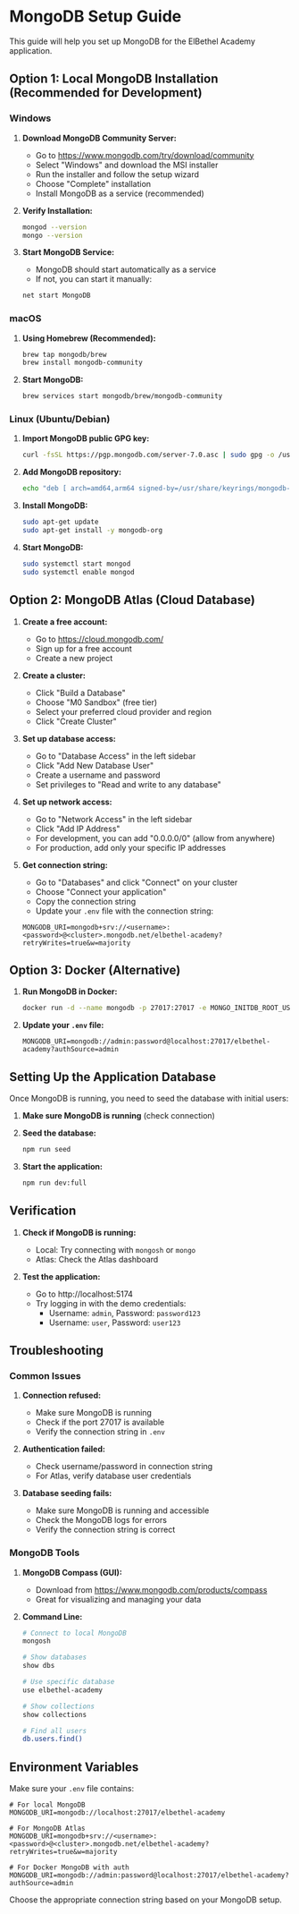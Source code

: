 # MongoDB Setup Guide

This guide will help you set up MongoDB for the ElBethel Academy application.

## Option 1: Local MongoDB Installation (Recommended for Development)

### Windows

1. **Download MongoDB Community Server:**

   - Go to https://www.mongodb.com/try/download/community
   - Select "Windows" and download the MSI installer
   - Run the installer and follow the setup wizard
   - Choose "Complete" installation
   - Install MongoDB as a service (recommended)

2. **Verify Installation:**

   ```bash
   mongod --version
   mongo --version
   ```

3. **Start MongoDB Service:**
   - MongoDB should start automatically as a service
   - If not, you can start it manually:
   ```bash
   net start MongoDB
   ```

### macOS

1. **Using Homebrew (Recommended):**

   ```bash
   brew tap mongodb/brew
   brew install mongodb-community
   ```

2. **Start MongoDB:**
   ```bash
   brew services start mongodb/brew/mongodb-community
   ```

### Linux (Ubuntu/Debian)

1. **Import MongoDB public GPG key:**

   ```bash
   curl -fsSL https://pgp.mongodb.com/server-7.0.asc | sudo gpg -o /usr/share/keyrings/mongodb-server-7.0.gpg --dearmor
   ```

2. **Add MongoDB repository:**

   ```bash
   echo "deb [ arch=amd64,arm64 signed-by=/usr/share/keyrings/mongodb-server-7.0.gpg ] https://repo.mongodb.org/apt/ubuntu jammy/mongodb-org/7.0 multiverse" | sudo tee /etc/apt/sources.list.d/mongodb-org-7.0.list
   ```

3. **Install MongoDB:**

   ```bash
   sudo apt-get update
   sudo apt-get install -y mongodb-org
   ```

4. **Start MongoDB:**
   ```bash
   sudo systemctl start mongod
   sudo systemctl enable mongod
   ```

## Option 2: MongoDB Atlas (Cloud Database)

1. **Create a free account:**

   - Go to https://cloud.mongodb.com/
   - Sign up for a free account
   - Create a new project

2. **Create a cluster:**

   - Click "Build a Database"
   - Choose "M0 Sandbox" (free tier)
   - Select your preferred cloud provider and region
   - Click "Create Cluster"

3. **Set up database access:**

   - Go to "Database Access" in the left sidebar
   - Click "Add New Database User"
   - Create a username and password
   - Set privileges to "Read and write to any database"

4. **Set up network access:**

   - Go to "Network Access" in the left sidebar
   - Click "Add IP Address"
   - For development, you can add "0.0.0.0/0" (allow from anywhere)
   - For production, add only your specific IP addresses

5. **Get connection string:**
   - Go to "Databases" and click "Connect" on your cluster
   - Choose "Connect your application"
   - Copy the connection string
   - Update your `.env` file with the connection string:
   ```
   MONGODB_URI=mongodb+srv://<username>:<password>@<cluster>.mongodb.net/elbethel-academy?retryWrites=true&w=majority
   ```

## Option 3: Docker (Alternative)

1. **Run MongoDB in Docker:**

   ```bash
   docker run -d --name mongodb -p 27017:27017 -e MONGO_INITDB_ROOT_USERNAME=admin -e MONGO_INITDB_ROOT_PASSWORD=password mongo:latest
   ```

2. **Update your `.env` file:**
   ```
   MONGODB_URI=mongodb://admin:password@localhost:27017/elbethel-academy?authSource=admin
   ```

## Setting Up the Application Database

Once MongoDB is running, you need to seed the database with initial users:

1. **Make sure MongoDB is running** (check connection)

2. **Seed the database:**

   ```bash
   npm run seed
   ```

3. **Start the application:**
   ```bash
   npm run dev:full
   ```

## Verification

1. **Check if MongoDB is running:**

   - Local: Try connecting with `mongosh` or `mongo`
   - Atlas: Check the Atlas dashboard

2. **Test the application:**
   - Go to http://localhost:5174
   - Try logging in with the demo credentials:
     - Username: `admin`, Password: `password123`
     - Username: `user`, Password: `user123`

## Troubleshooting

### Common Issues

1. **Connection refused:**

   - Make sure MongoDB is running
   - Check if the port 27017 is available
   - Verify the connection string in `.env`

2. **Authentication failed:**

   - Check username/password in connection string
   - For Atlas, verify database user credentials

3. **Database seeding fails:**
   - Make sure MongoDB is running and accessible
   - Check the MongoDB logs for errors
   - Verify the connection string is correct

### MongoDB Tools

1. **MongoDB Compass (GUI):**

   - Download from https://www.mongodb.com/products/compass
   - Great for visualizing and managing your data

2. **Command Line:**

   ```bash
   # Connect to local MongoDB
   mongosh

   # Show databases
   show dbs

   # Use specific database
   use elbethel-academy

   # Show collections
   show collections

   # Find all users
   db.users.find()
   ```

## Environment Variables

Make sure your `.env` file contains:

```env
# For local MongoDB
MONGODB_URI=mongodb://localhost:27017/elbethel-academy

# For MongoDB Atlas
MONGODB_URI=mongodb+srv://<username>:<password>@<cluster>.mongodb.net/elbethel-academy?retryWrites=true&w=majority

# For Docker MongoDB with auth
MONGODB_URI=mongodb://admin:password@localhost:27017/elbethel-academy?authSource=admin
```

Choose the appropriate connection string based on your MongoDB setup.
